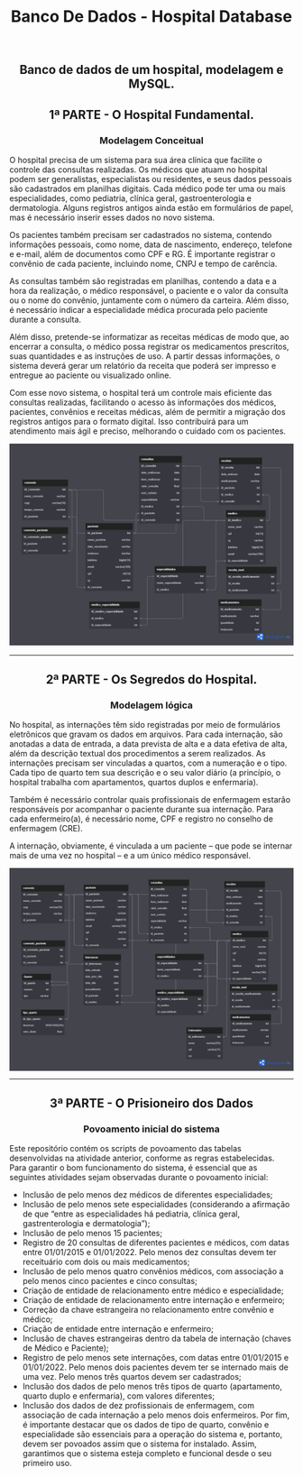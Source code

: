 <h1 align="center"> Banco De Dados - Hospital Database </h1>
<br>
<h2 align="Center"> Banco de dados de um hospital, modelagem e MySQL.</h2>
<h2 align="center">1ª PARTE - O Hospital Fundamental. </h2>
<h3 align="center"> Modelagem Conceitual </h3>



O hospital precisa de um sistema para sua área clínica que facilite o controle das consultas realizadas. Os médicos que atuam no hospital podem ser generalistas, especialistas ou residentes, e seus dados pessoais são cadastrados em planilhas digitais. Cada médico pode ter uma ou mais especialidades, como pediatria, clínica geral, gastroenterologia e dermatologia. Alguns registros antigos ainda estão em formulários de papel, mas é necessário inserir esses dados no novo sistema.

Os pacientes também precisam ser cadastrados no sistema, contendo informações pessoais, como nome, data de nascimento, endereço, telefone e e-mail, além de documentos como CPF e RG. É importante registrar o convênio de cada paciente, incluindo nome, CNPJ e tempo de carência.

As consultas também são registradas em planilhas, contendo a data e a hora da realização, o médico responsável, o paciente e o valor da consulta ou o nome do convênio, juntamente com o número da carteira. Além disso, é necessário indicar a especialidade médica procurada pelo paciente durante a consulta.

Além disso, pretende-se informatizar as receitas médicas de modo que, ao encerrar a consulta, o médico possa registrar os medicamentos prescritos, suas quantidades e as instruções de uso. A partir dessas informações, o sistema deverá gerar um relatório da receita que poderá ser impresso e entregue ao paciente ou visualizado online.

Com esse novo sistema, o hospital terá um controle mais eficiente das consultas realizadas, facilitando o acesso às informações dos médicos, pacientes, convênios e receitas médicas, além de permitir a migração dos registros antigos para o formato digital. Isso contribuirá para um atendimento mais ágil e preciso, melhorando o cuidado com os pacientes.

<img src="Diagrama Entidade-Relacionamento_ Hospital (1).png"> </img>
<br>
<hr>
<h2 align="center">2ª PARTE - Os Segredos do Hospital. </h2>
<h3 align="center"> Modelagem lógica</h3>
<p> No hospital, as internações têm sido registradas por meio de formulários eletrônicos que gravam os dados em arquivos. Para cada internação, são anotadas a data de entrada, a data prevista de alta e a data efetiva de alta, além da descrição textual dos procedimentos a serem realizados. As internações precisam ser vinculadas a quartos, com a numeração e o tipo. Cada tipo de quarto tem sua descrição e o seu valor diário (a princípio, o hospital trabalha com apartamentos, quartos duplos e enfermaria).</p>
<p> Também é necessário controlar quais profissionais de enfermagem estarão responsáveis por acompanhar o paciente durante sua internação. Para cada enfermeiro(a), é necessário nome, CPF e registro no conselho de enfermagem (CRE).</p>
<p> A internação, obviamente, é vinculada a um paciente – que pode se internar mais de uma vez no hospital – e a um único médico responsável.</p>
<img align="center" src="Diagrama Entidade-Relacionamento_ Hospital (2).png"> </img>
<br>
<hr>
<h2 align="center">3ª PARTE - O Prisioneiro dos Dados  </h2>
<h3 align="center"> Povoamento inicial do sistema </h3>
Este repositório contém os scripts de povoamento das tabelas desenvolvidas na atividade anterior, conforme as regras estabelecidas. <br>Para garantir o bom funcionamento do sistema, é essencial que as seguintes atividades sejam observadas durante o povoamento inicial:

- Inclusão de pelo menos dez médicos de diferentes especialidades;
- Inclusão de pelo menos sete especialidades (considerando a afirmação de que “entre as especialidades há pediatria, clínica geral, gastrenterologia e dermatologia”);
- Inclusão de pelo menos 15 pacientes;
- Registro de 20 consultas de diferentes pacientes e médicos, com datas entre 01/01/2015 e 01/01/2022. Pelo menos dez consultas devem ter receituário com dois ou mais medicamentos;
- Inclusão de pelo menos quatro convênios médicos, com associação a pelo menos cinco pacientes e cinco consultas;
- Criação de entidade de relacionamento entre médico e especialidade;
- Criação de entidade de relacionamento entre internação e enfermeiro;
- Correção da chave estrangeira no relacionamento entre convênio e médico;
- Criação de entidade entre internação e enfermeiro;
- Inclusão de chaves estrangeiras dentro da tabela de internação (chaves de Médico e Paciente);
- Registro de pelo menos sete internações, com datas entre 01/01/2015 e 01/01/2022. Pelo menos dois pacientes devem ter se internado mais de uma vez. Pelo menos três quartos devem ser cadastrados;
- Inclusão dos dados de pelo menos três tipos de quarto (apartamento, quarto duplo e enfermaria), com valores diferentes;
- Inclusão dos dados de dez profissionais de enfermagem, com associação de cada internação a pelo menos dois enfermeiros.
Por fim, é importante destacar que os dados de tipo de quarto, convênio e especialidade são essenciais para a operação do sistema e, portanto, devem ser povoados assim que o sistema for instalado. Assim, garantimos que o sistema esteja completo e funcional desde o seu primeiro uso.
